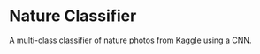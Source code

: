 # Nature Classifier
A multi-class classifier of nature photos from [Kaggle](https://www.kaggle.com/puneet6060/intel-image-classification) using a CNN.
